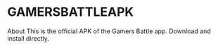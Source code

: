 # GAMERSBATTLEAPK
About This is the official APK of the Gamers Battle app. Download and install directly.
